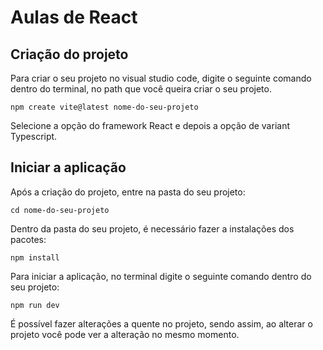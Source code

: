 # Aulas de React

## Criação do projeto

<p>
  Para criar o seu projeto no visual studio code, digite o seguinte comando dentro do terminal, no path que você queira criar o seu projeto.
</p>

```shell
npm create vite@latest nome-do-seu-projeto
```

<p>
  Selecione a opção do framework React e depois a opção de variant Typescript.
</p>

## Iniciar a aplicação

<p>
  Após a criação do projeto, entre na pasta do seu projeto:
</p>

```shell
cd nome-do-seu-projeto
```

<p>
  Dentro da pasta do seu projeto, é necessário fazer a instalações dos pacotes:
</p>

```shell
npm install
```

<p>
  Para iniciar a aplicação, no terminal digite o seguinte comando dentro do seu projeto:
</p>

```shell
npm run dev
```

<p>
  É possível fazer alterações a quente no projeto, sendo assim, ao alterar o projeto você pode ver a alteração no mesmo momento.
</p>

